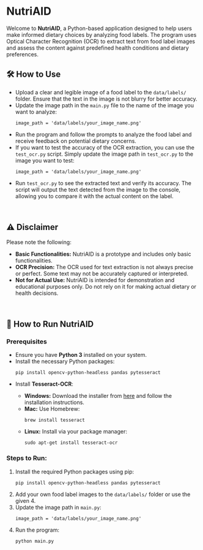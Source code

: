 # NutriAID

<p>Welcome to <strong>NutriAID</strong>, a Python-based application designed to help users make informed dietary choices by analyzing food labels. The program uses Optical Character Recognition (OCR) to extract text from food label images and assess the content against predefined health conditions and dietary preferences.</p>

<h2>🛠️ How to Use</h2>
<ul>
  <li>Upload a clear and legible image of a food label to the <code>data/labels/</code> folder. Ensure that the text in the image is not blurry for better accuracy.</li>
  <li>Update the image path in the <code>main.py</code> file to the name of the image you want to analyze:</li>
  <pre><code>image_path = 'data/labels/your_image_name.png'  <!-- Update with your image path --></code></pre>
  <li>Run the program and follow the prompts to analyze the food label and receive feedback on potential dietary concerns.</li>
  <li>If you want to test the accuracy of the OCR extraction, you can use the <code>test_ocr.py</code> script. Simply update the image path in <code>test_ocr.py</code> to the image you want to test:</li>
  <pre><code>image_path = 'data/labels/your_image_name.png'  <!-- Update with your image path --></code></pre>
  <li>Run <code>test_ocr.py</code> to see the extracted text and verify its accuracy. The script will output the text detected from the image to the console, allowing you to compare it with the actual content on the label.</li>
</ul>


<br>

<h2>⚠️ Disclaimer</h2>
<p>Please note the following:</p>
<ul>
  <li><strong>Basic Functionalities:</strong> NutriAID is a prototype and includes only basic functionalities.</li>
  <li><strong>OCR Precision:</strong> The OCR used for text extraction is not always precise or perfect. Some text may not be accurately captured or interpreted.</li>
  <li><strong>Not for Actual Use:</strong> NutriAID is intended for demonstration and educational purposes only. Do not rely on it for making actual dietary or health decisions.</li>
</ul>

<br>

<h2>🚀 How to Run NutriAID</h2>
<h3>Prerequisites</h3>
<ul>
  <li>Ensure you have <strong>Python 3</strong> installed on your system.</li>
  <li>Install the necessary Python packages:</li>
  <pre><code>pip install opencv-python-headless pandas pytesseract</code></pre>
  <li>Install <strong>Tesseract-OCR</strong>:</li>
  <ul>
    <li><strong>Windows:</strong> Download the installer from <a href="https://github.com/tesseract-ocr/tesseract">here</a> and follow the installation instructions.</li>
    <li><strong>Mac:</strong> Use Homebrew:</li>
    <pre><code>brew install tesseract</code></pre>
    <li><strong>Linux:</strong> Install via your package manager:</li>
    <pre><code>sudo apt-get install tesseract-ocr</code></pre>
  </ul>
</ul>
<h3>Steps to Run:</h3>
<ol>
  <li>Install the required Python packages using pip:</li>
  <pre><code>pip install opencv-python-headless pandas pytesseract</code></pre>
  <li>Add your own food label images to the <code>data/labels/</code> folder or use the given 4.</li>
  <li>Update the image path in <code>main.py</code>:</li>
  <pre><code>image_path = 'data/labels/your_image_name.png'</code></pre>
  <li>Run the program:</li>
  <pre><code>python main.py</code></pre>
</ol>
